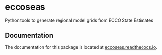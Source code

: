 # eccoseas
Python tools to generate regional model grids from ECCO State Estimates

## Documentation
The documentation for this package is located at [eccoseas.readthedocs.io](https://eccoseas.readthedocs.io/en/latest/).

